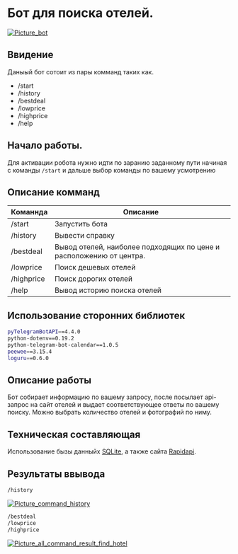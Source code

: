 # Бот для поиска отелей.

[![Picture_bot](https://umi.ru/images/cms/data/blog/01-tg-bot.jpg)](https://t.me/HannuMantanaBot)

## Ввидение

Даныый бот сотоит из пары комманд таких как.

- /start
- /history
- /bestdeal
- /lowprice
- /highprice
- /help

## Начало работы.

Для активации робота нужно идти по заранию заданному пути начиная с команды `/start` и дальше выбор команды по вашему усмотрению

## Описание комманд

| Команнда | Описание |
| ------ | ------ |
| /start | Запустить бота |
| /history | Вывести справку |
| /bestdeal | Вывод отелей, наиболее подходящих по цене и расположению от центра. |
| /lowprice | Поиск дешевых отелей |
| /highprice | Поиск дорогих отелей |
| /help | Вывод историю поиска отелей |

## Использование сторонних библиотек

```sh
pyTelegramBotAPI==4.4.0
python-dotenv==0.19.2
python-telegram-bot-calendar==1.0.5
peewee==3.15.4
loguru==0.6.0
```

## Описание работы

Бот собирает информацию по вашему запросу, после посылает api-запрос на сайт отелей и выдает соответствующее ответы по вашему поиску. Можно выбрать количество отелей и фотографий по ниму.

## Техническая составляющая

Использование бызы данныйх [SQLite](https://www.sqlite.org/index.html), а также сайта [Rapidapi](https://rapidapi.com/).

## Результаты ввывода

```sh
/history
```

[![Picture_command_history]()](https://t.me/HannuMantanaBot)

```sh
/bestdeal
/lowprice
/highprice
```

[![Picture_all_command_result_find_hotel]()](https://t.me/HannuMantanaBot)

